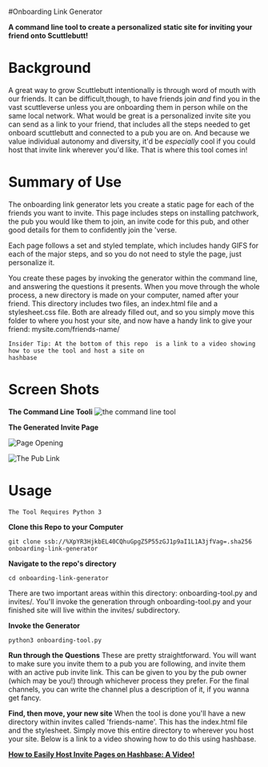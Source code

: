 #Onboarding Link Generator

**A command line tool to create a personalized static site for inviting your friend onto
Scuttlebutt!**

# Background

A great way to grow Scuttlebutt intentionally is through word of mouth with our friends.  It can be
difficult,though, to have friends join _and_ find you in the vast scuttleverse unless you are
onboarding them in person while on the same local network.  What would be great is a personalized
invite site you can send as a link to your friend, that includes all the steps needed to get onboard
scuttlebutt and connected to a pub you are on. And because we value individual autonomy and
diversity, it'd be _especially_ cool if you could host that invite link wherever you'd like.  That
is where this tool comes in!


# Summary of Use

The onboarding link generator lets you create a static page for each of the friends you want to
invite.  This page includes steps on installing patchwork, the pub you would like them to join, an
invite code for this pub, and other good details for them to confidently join the 'verse.

Each page follows a set and styled template, which includes handy GIFS for each of the major steps,
and so you do not need to style the page, just personalize it.

You create these pages by invoking the generator within the command line, and answering the
questions it presents.  When you move through the whole process, a new directory is made on your
computer, named after your friend.  This directory includes two files, an index.html file and
a stylesheet.css file.  Both are already filled out, and so you simply move this folder to where you
host your site, and now have a handy link to give your friend: mysite.com/friends-name/

``` 
Insider Tip: At the bottom of this repo  is a link to a video showing how to use the tool and host a site on
hashbase
```

# Screen Shots 

**The Command Line Tooli**
![the command line tool](tool-walkthrough.gif) 

**The Generated Invite Page** 

![Page Opening](page-screenshot-1.png)

![The Pub Link](page-screenshot-2.png)

# Usage

``` 
The Tool Requires Python 3
```

**Clone this Repo to your Computer** 
```
git clone ssb://%XpYR3HjkbEL40CQhuGpgZ5P55zGJ1p9aI1L1A3jfVag=.sha256 onboarding-link-generator
``` 

**Navigate to the repo's directory** 
``` 
cd onboarding-link-generator 
``` 

There are two important areas within this directory: onboarding-tool.py and invites/.  You'll invoke the generation through onboarding-tool.py and your finished site will live within the invites/ subdirectory.

**Invoke the Generator**
```
python3 onboarding-tool.py
```
**Run through the Questions**
These are pretty straightforward.  You will want to make sure you invite them to a pub you are following, and invite them with an active pub invite link.  This can be given to you by the pub owner (which may be you!) through whichever process they prefer.  For the final channels, you can write the channel plus a description of it, if you wanna get fancy.

**Find, then move, your new site**
When the tool is done you'll have a new directory within invites called 'friends-name'.  This has the index.html file and the stylesheet.  Simply move this entire directory to wherever you host your site.  Below is a link to a video showing how to do this using hashbase.

**[How to Easily Host Invite Pages on Hashbase: A Video!](thevideo.html)**


